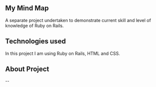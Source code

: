 ## My Mind Map

A separate project undertaken to demonstrate current skill and level of knowledge of Ruby on Rails.

## Technologies used

In this project I am using Ruby on Rails, HTML and CSS.

## About Project
--
